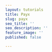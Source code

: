 ```yaml
---
layout: tutorials
title: Payx
slug: payx
seo_title: ''
seo_description: ''
feature_image: ''
published: false

---
```

